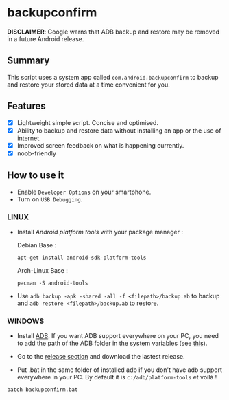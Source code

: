 # backupconfirm
**DISCLAIMER**: Google warns that ADB backup and restore may be removed in a future Android release.

## Summary
This script uses a system app called `com.android.backupconfirm` to backup and restore your stored data at a time convenient for you.

## Features
* [X] Lightweight simple script. Concise and optimised.
* [X] Ability to backup and restore data without installing an app or the use of internet.
* [X] Improved screen feedback on what is happening currently.
* [X] noob-friendly

## How to use it 
- Enable `Developer Options` on your smartphone.
- Turn on `USB Debugging`.

### LINUX
- Install *Android platform tools* with your package manager :

 	Debian Base : 
 	```console
	apt-get install android-sdk-platform-tools
 	```
 	Arch-Linux Base :
 	```console
 	pacman -S android-tools
	```

- Use `adb backup -apk -shared -all -f <filepath>/backup.ab` to backup and `adb restore <filepath>/backup.ab` to restore.


### WINDOWS
- Install [ADB](https://dl.google.com/android/repository/platform-tools-latest-windows.zip). If you want ADB support everywhere on your PC, you need to add the path of the ADB folder in the system variables (see [this](https://www.xda-developers.com/adb-fastboot-any-directory-windows-linux/)).

- Go to the [release section](https://github.com/KelvinCrag/backupconfirm/releases) and download the lastest release.

- Put .bat in the same folder of installed adb if you don't have adb support everywhere in your PC. By default it is `c:/adb/platform-tools` et voilà !

```
batch backupconfirm.bat
```

